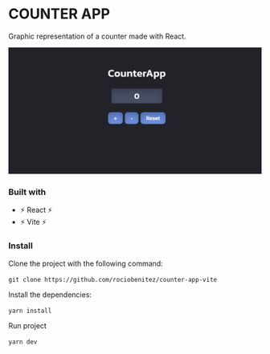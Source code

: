 # COUNTER APP

Graphic representation of a counter made with React.

![Portada de CounterApp](https://github.com/rociobenitez/counter-app-vite/blob/main/src/github-counterapp.png)


### Built with
- ⚡️ React ⚡️
- ⚡️ Vite ⚡️

### Install
Clone the project with the following command:

`git clone https://github.com/rociobenitez/counter-app-vite`

Install the dependencies:

`yarn install`

Run project

`yarn dev`
